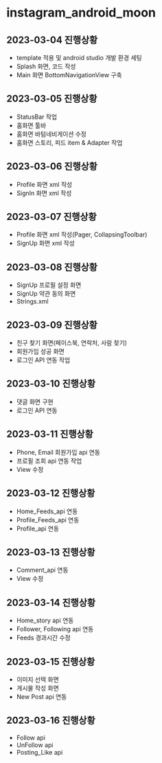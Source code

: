 # instagram_android_moon
## 2023-03-04 진행상황
+ template 적용 및 android studio 개발 환경 세팅
+ Splash 화면, 코드 작성
+ Main 화면 BottomNavigationView 구축

## 2023-03-05 진행상황
+ StatusBar 작업
+ 홈화면 툴바
+ 홈화면 바텀네비게이션 수정
+ 홈화면 스토리, 피드 item & Adapter 작업

## 2023-03-06 진행상황
+ Profile 화면 xml 작성
+ SignIn 화면 xml 작성

## 2023-03-07 진행상황
+ Profile 화면 xml 작성(Pager, CollapsingToolbar)
+ SignUp 화면 xml 작성

## 2023-03-08 진행상황
+ SignUp 프로필 설정 화면
+ SignUp 약관 동의 화면
+ Strings.xml

## 2023-03-09 진행상황
+ 친구 찾기 화면(페이스북, 연락처, 사람 찾기)
+ 회원가입 성공 화면
+ 로그인 API 연동 작업

## 2023-03-10 진행상황
+ 댓글 화면 구현
+ 로그인 API 연동

## 2023-03-11 진행상황
+ Phone, Email 회원가입 api 연동
+ 프로필 조회 api 연동 작업
+ View 수정

## 2023-03-12 진행상황
+ Home_Feeds_api 연동
+ Profile_Feeds_api 연동
+ Profile_api 연동

## 2023-03-13 진행상황
+ Comment_api 연동
+ View 수정

## 2023-03-14 진행상황
+ Home_story api 연동
+ Follower, Following api 연동
+ Feeds 경과시간 수정

## 2023-03-15 진행상황
+ 이미지 선택 화면
+ 게시물 작성 화면
+ New Post api 연동

## 2023-03-16 진행상황
+ Follow api
+ UnFollow api
+ Posting_Like api
